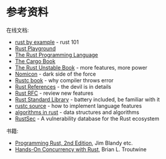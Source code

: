 # 参考资料

在线文档:
* [rust by example](https://doc.rust-lang.org/rust-by-example/) - rust 101
* [Rust Playground](https://play.rust-lang.org/)
* [The Rust Programming Language](https://doc.rust-lang.org/book/)
* [The Cargo Book](https://doc.rust-lang.org/cargo/)
* [The Rust Unstable Book](https://doc.rust-lang.org/unstable-book/) - more features, more power
* [Nomicon](https://doc.rust-lang.org/nomicon/) - dark side of the force
* [Rustc book](https://doc.rust-lang.org/stable/rustc/) - why compiler throws error
* [Rust References](https://doc.rust-lang.org/reference/) - the devil is in details
* [Rust RFC](https://rust-lang.github.io/rfcs/) - review new features
* [Rust Standard Library](https://doc.rust-lang.org/std/) - battery included, be familiar with it
* [rustc source](https://github.com/rust-lang/rust/tree/master/compiler/rustc) - how to implement language features
* [algorithms in rust](https://github.com/TheAlgorithms/Rust) - data structures and algorithms
* [RustSec](https://rustsec.org/) - A vulnerability database for the Rust ecosystem

书籍:
- [Programming Rust, 2nd Edition](https://www.oreilly.com/library/view/programming-rust-2nd/9781492052586/), Jim Blandy etc.
- [Hands-On Concurrency with Rust](https://www.packtpub.com/product/hands-on-concurrency-with-rust/9781788399975), Brian L. Troutwine

